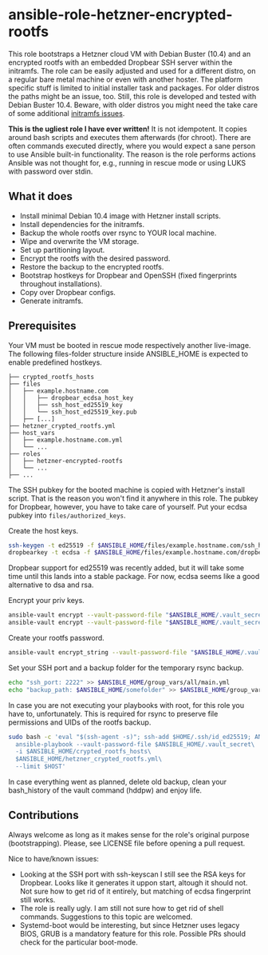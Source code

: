 # ansible-role-hetzner-encrypted-rootfs

This role bootstraps a Hetzner cloud VM with Debian Buster (10.4) and an encrypted rootfs with an embedded Dropbear SSH server within the initramfs.
The role can be easily adjusted and used for a different distro, on a regular bare metal machine or even with another hoster.
The platform specific stuff is limited to initial installer task and packages.
For older distros the paths might be an issue, too.
Still, this role is developed and tested with Debian Buster 10.4.
Beware, with older distros you might need the take care of some additional [initramfs issues](https://github.com/HRomie/dropbear-init-fix).

**This is the ugliest role I have ever written!**
It is not idempotent.
It copies around bash scripts and executes them afterwards (for chroot).
There are often commands executed directly, where you would expect a sane person to use Ansible built-in functionality.
The reason is the role performs actions Ansible was not thought for, e.g., running in rescue mode or using LUKS with password over stdin.

## What it does

* Install minimal Debian 10.4 image with Hetzner install scripts.
* Install dependencies for the initramfs.
* Backup the whole rootfs over rsync to YOUR local machine.
* Wipe and overwrite the VM storage.
* Set up partitioning layout.
* Encrypt the rootfs with the desired password.
* Restore the backup to the encrypted rootfs.
* Bootstrap hostkeys for Dropbear and OpenSSH (fixed fingerprints throughout installations).
* Copy over Dropbear configs.
* Generate initramfs.

## Prerequisites

Your VM must be booted in rescue mode respectively another live-image.
The following files-folder structure inside ANSIBLE\_HOME is expected to enable predefined hostkeys.

```
├── crypted_rootfs_hosts
├── files
│   ├── example.hostname.com
│   │   ├── dropbear_ecdsa_host_key
│   │   ├── ssh_host_ed25519_key
│   │   └── ssh_host_ed25519_key.pub
│   ├── [...]
├── hetzner_crypted_rootfs.yml
├── host_vars
│   ├── example.hostname.com.yml
│   └── ...
├── roles
│   ├── hetzner-encrypted-rootfs
│   └── ...
├── ...
```

The SSH pubkey for the booted machine is copied with Hetzner's install script.
That is the reason you won't find it anywhere in this role.
The pubkey for Dropbear, however, you have to take care of yourself.
Put your ecdsa pubkey into ``files/authorized_keys``.

Create the host keys.

```bash
ssh-keygen -t ed25519 -f $ANSIBLE_HOME/files/example.hostname.com/ssh_host_ed25519_key
dropbearkey -t ecdsa -f $ANSIBLE_HOME/files/example.hostname.com/dropbear_ecdsa_host_key
```

Dropbear support for ed25519 was recently added, but it will take some time until this lands into a stable package.
For now, ecdsa seems like a good alternative to dsa and rsa.

Encrypt your priv keys.

```bash
ansible-vault encrypt --vault-password-file "$ANSIBLE_HOME/.vault_secret" $ANSIBLE_HOME/files/example.hostname.com/ssh_host_ed25519_key
ansible-vault encrypt --vault-password-file "$ANSIBLE_HOME/.vault_secret" $ANSIBLE_HOME/files/example.hostname.com/dropbear_ecdsa_host_key
```

Create your rootfs password.

```bash
ansible-vault encrypt_string --vault-password-file "$ANSIBLE_HOME/.vault_secret" "w00fw00fSECRET" --name "hddpw" >> $ANSIBLE_HOME/host_vars/example.hostname.com.yaml
```

Set your SSH port and a backup folder for the temporary rsync backup.

```bash
echo "ssh_port: 2222" >> $ANSIBLE_HOME/group_vars/all/main.yml
echo "backup_path: $ANSIBLE_HOME/somefolder" >> $ANSIBLE_HOME/group_vars/all/main.yml
```
In case you are not executing your playbooks with root, for this role you have to, unfortunately.
This is required for rsync to preserve file permissions and UIDs of the rootfs backup.

```bash
sudo bash -c 'eval "$(ssh-agent -s)"; ssh-add $HOME/.ssh/id_ed25519; ANSIBLE_CONFIG=$ANSIBLE_HOME/ansible.cfg\
  ansible-playbook --vault-password-file $ANSIBLE_HOME/.vault_secret\
  -i $ANSIBLE_HOME/crypted_rootfs_hosts\
  $ANSIBLE_HOME/hetzner_crypted_rootfs.yml\
  --limit $HOST'
```

In case everything went as planned, delete old backup, clean your bash\_history of the vault command (hddpw) and enjoy life.


## Contributions

Always welcome as long as it makes sense for the role's original purpose (bootstrapping).
Please, see LICENSE file before opening a pull request.

Nice to have/known issues:

* Looking at the SSH port with ssh-keyscan I still see the RSA keys for Dropbear. Looks like it generates it uppon start, altough it should not. Not sure how to get rid of it entirely, but matching of ecdsa fingerprint still works.
* The role is really ugly. I am still not sure how to get rid of shell commands. Suggestions to this topic are welcomed.
* Systemd-boot would be interesting, but since Hetzner uses legacy BIOS, GRUB is a mandatory feature for this role. Possible PRs should check for the particular boot-mode.
